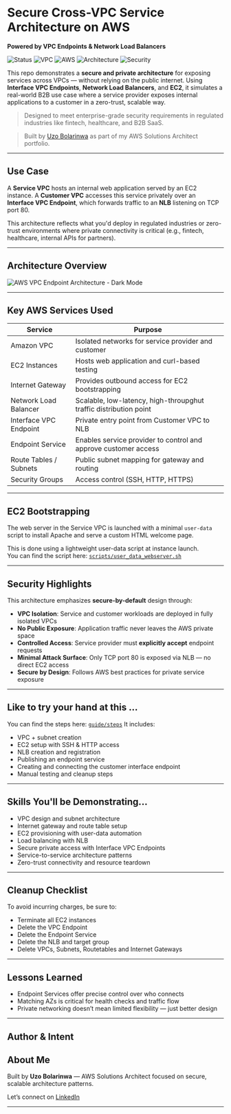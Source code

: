 #  Secure Cross-VPC Service Architecture on AWS  
**Powered by VPC Endpoints & Network Load Balancers**

![Status](https://img.shields.io/badge/deployment-secure-brightgreen)
![VPC](https://img.shields.io/badge/networking-private-orange)
![AWS](https://img.shields.io/badge/built_on-AWS-232F3E?logo=amazon-aws&logoColor=white)
![Architecture](https://img.shields.io/badge/type-B2B--SaaS-blueviolet)
![Security](https://img.shields.io/badge/privacy-zero--trust-critical)

This repo demonstrates a **secure and private architecture** for exposing services across VPCs — without relying on the public internet. Using **Interface VPC Endpoints**, **Network Load Balancers**, and **EC2**, it simulates a real-world B2B use case where a service provider exposes internal applications to a customer in a zero-trust, scalable way.

> Designed to meet enterprise-grade security requirements in regulated industries like fintech, healthcare, and B2B SaaS.

> Built by [Uzo Bolarinwa](#) as part of my AWS Solutions Architect portfolio.

---

##  Use Case

A **Service VPC** hosts an internal web application served by an EC2 instance. A **Customer VPC** accesses this service privately over an **Interface VPC Endpoint**, which forwards traffic to an **NLB** listening on TCP port 80.

This architecture reflects what you'd deploy in regulated industries or zero-trust environments where private connectivity is critical (e.g., fintech, healthcare, internal APIs for partners).

---

##  Architecture Overview

![AWS VPC Endpoint Architecture - Dark Mode](architecture/network-architecture-diagram.png)

---

##  Key AWS Services Used

| Service               | Purpose                                                                |
|-----------------------|---------------------------------------------------------------------|
| Amazon VPC            | Isolated networks for service provider and customer                 |
| EC2 Instances         | Hosts web application and curl-based testing                        |
| Internet Gateway      | Provides outbound access for EC2 bootstrapping                      |
| Network Load Balancer | Scalable, low-latency, high-throupghut traffic distribution point   |
| Interface VPC Endpoint| Private entry point from Customer VPC to NLB                        |
| Endpoint Service      | Enables service provider to control and approve customer access     |
| Route Tables / Subnets| Public subnet mapping for gateway and routing                       |
| Security Groups       | Access control (SSH, HTTP, HTTPS)                                   |

---

##  EC2 Bootstrapping
  The web server in the Service VPC is launched with a minimal `user-data` script to install Apache and serve a custom HTML welcome page.

This is done using a lightweight user-data script at instance launch.  
You can find the script here: [`scripts/user_data_webserver.sh`](scripts/user_data_webserver.sh)

---

## Security Highlights

This architecture emphasizes **secure-by-default** design through:

-  **VPC Isolation**: Service and customer workloads are deployed in fully isolated VPCs
-  **No Public Exposure**: Application traffic never leaves the AWS private space
-  **Controlled Access**: Service provider must **explicitly accept** endpoint requests
-  **Minimal Attack Surface**: Only TCP port 80 is exposed via NLB — no direct EC2 access
-  **Secure by Design**: Follows AWS best practices for private service exposure

---

##  Like to try your hand at this ...
You can find the steps here: [`guide/steps`](guide/steps.md)
It includes:
- VPC + subnet creation
- EC2 setup with SSH & HTTP access
- NLB creation and registration
- Publishing an endpoint service
- Creating and connecting the customer interface endpoint
- Manual testing and cleanup steps

---

##  Skills You'll be Demonstrating...

- VPC design and subnet architecture  
- Internet gateway and route table setup  
- EC2 provisioning with user-data automation  
- Load balancing with NLB  
- Secure private access with Interface VPC Endpoints  
- Service-to-service architecture patterns  
- Zero-trust connectivity and resource teardown

---


## Cleanup Checklist

To avoid incurring charges, be sure to:

- Terminate all EC2 instances
- Delete the VPC Endpoint
- Delete the Endpoint Service
- Delete the NLB and target group
- Delete VPCs, Subnets, Routetables and Internet Gateways

---

## Lessons Learned
- Endpoint Services offer precise control over who connects
- Matching AZs is critical for health checks and traffic flow
- Private networking doesn’t mean limited flexibility — just better design

---

## Author & Intent

##  About Me

Built by **Uzo Bolarinwa** — AWS Solutions Architect focused on secure, scalable architecture patterns.

Let’s connect on [LinkedIn](www.linkedin.com/in/uzobolarinwa)

---
